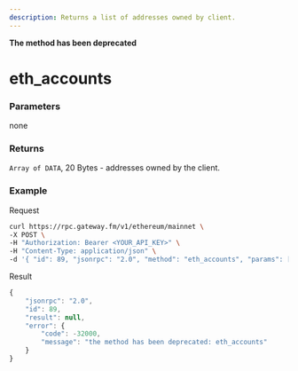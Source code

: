 ```yaml
---
description: Returns a list of addresses owned by client.
---
```


**The method has been deprecated**

# eth_accounts

### **Parameters**

none

### **Returns**

`Array of DATA`, 20 Bytes - addresses owned by the client.

### **Example**

Request

```bash
curl https://rpc.gateway.fm/v1/ethereum/mainnet \
-X POST \
-H "Authorization: Bearer <YOUR_API_KEY>" \
-H "Content-Type: application/json" \
-d '{ "id": 89, "jsonrpc": "2.0", "method": "eth_accounts", "params": []}'
```

Result

```javascript
{
    "jsonrpc": "2.0",
    "id": 89,
    "result": null,
    "error": {
        "code": -32000,
        "message": "the method has been deprecated: eth_accounts"
    }
}
```